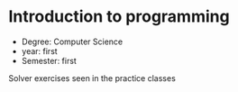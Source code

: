 # Introduction to programming

- Degree: Computer Science
- year: first
- Semester: first

Solver exercises seen in the practice classes
